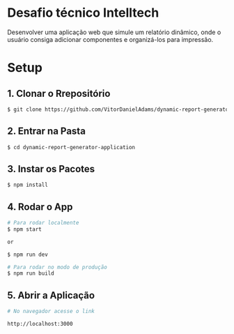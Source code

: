 # Desafio técnico Intelltech

Desenvolver uma aplicação web que simule um relatório dinâmico, onde o 
usuário consiga adicionar componentes e organizá-los para impressão.

# Setup

## 1. Clonar o Rrepositório

```bash
$ git clone https://github.com/VitorDanielAdams/dynamic-report-generator-application.git
```

## 2. Entrar na Pasta

```bash
$ cd dynamic-report-generator-application
```
## 3. Instar os Pacotes

```bash
$ npm install
```

## 4. Rodar o App

```bash
# Para rodar localmente
$ npm start

or 

$ npm run dev

# Para rodar no modo de produção
$ npm run build
```

## 5. Abrir a Aplicação

```bash
# No navegador acesse o link

http://localhost:3000
```
